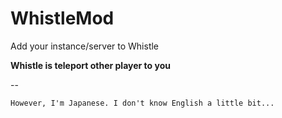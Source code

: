 # WhistleMod
Add your instance/server to Whistle

**Whistle is teleport other player to you**

--

`However, I'm Japanese. I don't know English a little bit...`
